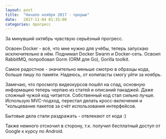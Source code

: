 ```yaml
---
layout: post
title:  "Начало ноября 2017 - прорыв"
date:   2017-11-04 01:35:00
categories: прогресс
---
```

За минувший октябрь чувствую серьёзный прогресс.

Освоен Docker - всё, что мне нужно для учёбы, теперь запускаю исключительно в нём.
Поднимал Docker Swarm и Docker-сеть. Освоил RabbitMQ, попробовал Gorm (ORM для Go), Gorilla toolkit.

Самое радостное - значительно меньше смотрю в образцы кода, больше пишу по памяти. Надеюсь, от копипасты смогу уйти за ноябрь.

Замечаю, что просмотр видеокурсов пошёл на спад, основную информацию теперь черпаю из статей и описаний пакаджей. Даже сложный чужой код читается. Собственный код стал сильно лучше. Использую MVC-подход, перестал делать кросс-включения и "кольцевание пакетов за счёт использования интерфейсов.

Бытовые дела стали раздражать - отвлекают от кода :)

Также немного отскочил в сторону, т.к. получил бесплатный доступ от Google к курсу по Android.
